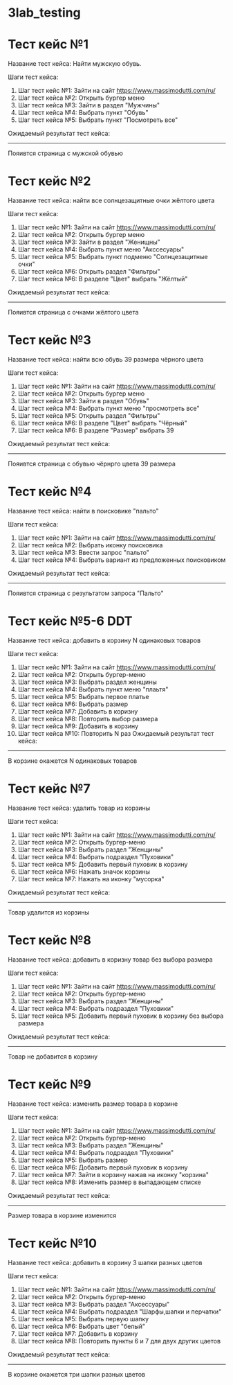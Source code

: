 # 3lab_testing

Тест кейс №1
=================

Название тест кейса: Найти мужскую обувь.

Шаги тест кейса:
1. Шаг тест кейс №1: Зайти на сайт https://www.massimodutti.com/ru/
2. Шаг тест кейса №2: Открыть бургер меню
3. Шаг тест кейса №3: Зайти в раздел "Мужчины"
4. Шаг тест кейса №4: Выбрать пункт "Обувь"
5. Шаг тест кейса №5: Выбрать пункт "Посмотреть все"

Ожидаемый результат тест кейса:
***
Пояивтся страница с мужской обувью

Тест кейс №2
=================

Название тест кейса: найти все солнцезащитные очки жёлтого цвета

Шаги тест кейса:
1. Шаг тест кейс №1: Зайти на сайт https://www.massimodutti.com/ru/
2. Шаг тест кейса №2: Открыть бургер меню
3. Шаг тест кейса №3: Зайти в раздел "Женищны"
4. Шаг тест кейса №4: Выбрать пункт меню "Акссесуары"
5. Шаг тест кейса №5: Выбрать пункт подменю "Солнцезащитные очки"
6. Шаг тест кейса №6: Открыть раздел "Фильтры"
7. Шаг тест кейса №6: В разделе "Цвет" выбрать "Жёлтый"

Ожидаемый результат тест кейса:
***
Пояивтся страница с очками жёлтого цвета

Тест кейс №3
=================

Название тест кейса: найти всю обувь 39 размера чёрного цвета

Шаги тест кейса:
1. Шаг тест кейс №1: Зайти на сайт https://www.massimodutti.com/ru/
2. Шаг тест кейса №2: Открыть бургер меню
3. Шаг тест кейса №3: Зайти в раздел "Обувь"
4. Шаг тест кейса №4: Выбрать пункт меню "просмотреть все"
5. Шаг тест кейса №5: Открыть раздел "Фильтры"
6. Шаг тест кейса №6: В разделе "Цвет" выбрать "Чёрный"
7. Шаг тест кейса №6: В разделе "Размер" выбрать 39

Ожидаемый результат тест кейса:
***
Пояивтся страница с обувью чёрнрго цвета 39 размера

Тест кейс №4
=================

Название тест кейса: найти в поисковике "пальто" 

Шаги тест кейса:
1. Шаг тест кейс №1: Зайти на сайт https://www.massimodutti.com/ru/
2. Шаг тест кейса №2: Выбрать иконку поисковика
3. Шаг тест кейса №3: Ввести запрос "пальто"
4. Шаг тест кейса №4: Выбрать вариант из предложенных поисковиком

Ожидаемый результат тест кейса:
***
Пояивтся страница с результатом запроса "Пальто"

Тест кейс №5-6 DDT
=================

Название тест кейса: добавить в корзину N одинаковых товаров  

Шаги тест кейса:
1. Шаг тест кейс №1: Зайти на сайт https://www.massimodutti.com/ru/
2. Шаг тест кейса №2: Открыть бургер-меню
3. Шаг тест кейса №3: Выбрать раздел женщины
4. Шаг тест кейса №4: Выбрать пункт меню "плаьтя"
5. Шаг тест кейса №5: Выбрать первое платье
6. Шаг тест кейса №6: Выбрать размер 
7. Шаг тест кейса №7: Добавить в коризну
8. Шаг тест кейса №8: Повторить выбор размера
9. Шаг тест кейса №9: Добавить в корзину
10. Шаг тест кейса №10: Повторить N раз 
Ожидаемый результат тест кейса:
***
В корзине окажется N одинаковых товаров

Тест кейс №7
=================

Название тест кейса: удалить товар из корзины

Шаги тест кейса:
1. Шаг тест кейс №1: Зайти на сайт https://www.massimodutti.com/ru/
2. Шаг тест кейса №2: Открыть бургер-меню
3. Шаг тест кейса №3: Выбрать раздел "Женщины"
4. Шаг тест кейса №4: Выбрать подраздел "Пуховики"
5. Шаг тест кейса №5: Добавить первый пуховик в корзину
6. Шаг тест кейса №6: Нажать значок корзины
7. Шаг тест кейса №7: Нажать на иконку "мусорка"

Ожидаемый результат тест кейса:
***
Товар удалится из корзины

Тест кейс №8
=================

Название тест кейса: добавить в коризну товар без выбора размера

Шаги тест кейса:
1. Шаг тест кейс №1: Зайти на сайт https://www.massimodutti.com/ru/
2. Шаг тест кейса №2: Открыть бургер-меню
3. Шаг тест кейса №3: Выбрать раздел "Женщины"
4. Шаг тест кейса №4: Выбрать подраздел "Пуховики"
5. Шаг тест кейса №5: Добавить первый пуховик в корзину без выбора размера

Ожидаемый результат тест кейса:
***
Товар не добавится в корзину

Тест кейс №9
=================

Название тест кейса: изменить размер товара в корзине

Шаги тест кейса:
1. Шаг тест кейс №1: Зайти на сайт https://www.massimodutti.com/ru/
2. Шаг тест кейса №2: Открыть бургер-меню
3. Шаг тест кейса №3: Выбрать раздел "Женщины"
4. Шаг тест кейса №4: Выбрать подраздел "Пуховики"
5. Шаг тест кейса №5: Выбрать размер
6. Шаг тест кейса №6: Добавить первый пуховик в корзину 
7. Шаг тест кейса №7: Зайти в корзину нажав на иконку "корзина"
8. Шаг тест кейса №8: Изменить размер в выпадающем списке

Ожидаемый результат тест кейса:
***
Размер товара в корзине изменится

Тест кейс №10
=================

Название тест кейса: добавить в корзину 3 шапки разных цветов

Шаги тест кейса:
1. Шаг тест кейс №1: Зайти на сайт https://www.massimodutti.com/ru/
2. Шаг тест кейса №2: Открыть бургер-меню
3. Шаг тест кейса №3: Выбрать раздел "Аксессуары"
4. Шаг тест кейса №4: Выбрать подраздел "Шарфы,шапки и перчатки"
5. Шаг тест кейса №5: Выбрать первую шапку 
6. Шаг тест кейса №6: Выбрать цвет "белый"
7. Шаг тест кейса №7: Добавить в корзину
8. Шаг тест кейса №8: Повторить пункты 6 и 7 для двух других цаетов

Ожидаемый результат тест кейса:
***
В корзине окажется три шапки разных цветов
